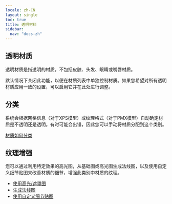 ```yaml
---
locale: zh-CN
layout: single
toc: true
title: 透明材料
sidebar:
  nav: "docs-zh"
---
```

## 透明材质
透明材质是指透明的材质，不包括皮肤、头发、眼睛或嘴唇材质。

默认情况下关闭此功能，以便在材质列表中单独控制材质。如果您希望对所有透明材质应用一致的设置，可以启用它并在此处进行调整。

## 分类
系统会根据网格信息（对于XPS模型）或纹理格式（对于PMX模型）自动确定材质是不透明还是透明。有时可能会出错，因此您可以手动将材质分配到这个类别。

[材质如何分类](material_settings.md#material-category)

## 纹理增强
您可以通过利用特定效果的高光图，从基础图或高光图生成法线图，以及使用自定义细节贴图来改善材质的细节，增强此类别中材质的纹理。

* [使用高光/遮罩图](specular_map.md)
* [生成法线图](generate_normal_map.md)
* [使用自定义细节贴图](custom_detail_map.md)